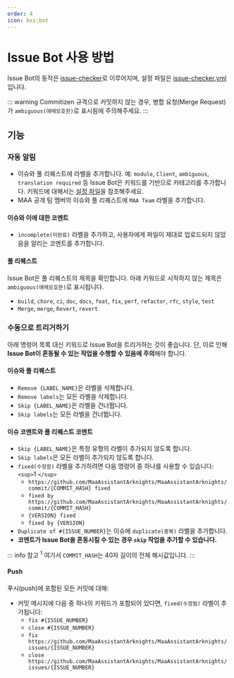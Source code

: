 ```yaml
---
order: 4
icon: bxs:bot
---
```


# Issue Bot 사용 방법

Issue Bot의 동작은 [issue-checker](https://github.com/zzyyyl/issue-checker)로 이루어지며, 설정 파일은 [issue-checker.yml](https://github.com/MaaAssistantArknights/MaaAssistantArknights/blob/master/.github/issue-checker.yml) 입니다.

::: warning
Commitizen 규격으로 커밋하지 않는 경우, 병합 요청(Merge Request)가 `ambiguous(애매모호한)`로 표시됨에 주의해주세요.
:::

## 기능

### 자동 알림

- 이슈와 풀 리퀘스트에 라벨을 추가합니다. 예: `module`, `Client`, `ambiguous`, `translation required` 등
  Issue Bot은 키워드를 기반으로 카테고리를 추가합니다.
  키워드에 대해서는 [설정 파일](https://github.com/MaaAssistantArknights/MaaAssistantArknights/blob/master/.github/issue-checker.yml)을 참조해주세요.
- MAA 공개 팀 멤버의 이슈와 풀 리퀘스트에 `MAA Team` 라벨을 추가합니다.

#### 이슈와 이에 대한 코멘트

- `incomplete(미완료)` 라벨을 추가하고, 사용자에게 파일이 제대로 업로드되지 않았음을 알리는 코멘트를 추가합니다.

#### 풀 리퀘스트

Issue Bot은 풀 리퀘스트의 제목을 확인합니다. 아래 키워드로 시작하지 않는 제목은 `ambiguous(애매모호한)`로 표시됩니다.

- `build`, `chore`, `ci`, `doc`, `docs`, `feat`, `fix`, `perf`, `refactor`, `rfc`, `style`, `test`
- `Merge`, `merge`, `Revert`, `revert`

### 수동으로 트리거하기

아래 명령어 목록 대신 키워드로 Issue Bot을 트리거하는 것이 좋습니다. 단, 이로 인해 **Issue Bot이 혼동될 수 있는 작업을 수행할 수 있음에 주의**해야 합니다.

#### 이슈와 풀 리퀘스트

- `Remove {LABEL_NAME}`은 라벨을 삭제합니다.
- `Remove labels`는 모든 라벨을 삭제합니다.
- `Skip {LABEL_NAME}`은 라벨을 건너뜁니다.
- `Skip labels`는 모든 라벨을 건너뜁니다.

#### 이슈 코멘트와 풀 리퀘스트 코멘트

- `Skip {LABEL_NAME}`은 특정 유형의 라벨이 추가되지 않도록 합니다.
- `Skip labels`은 모든 라벨이 추가되지 않도록 합니다.
- `fixed(수정함)` 라벨을 추가하려면 다음 명령어 중 하나를 사용할 수 있습니다:`<sup>`1 `</sup>`
  - `https://github.com/MaaAssistantArknights/MaaAssistantArknights/commit/{COMMIT_HASH} fixed`
  - `fixed by https://github.com/MaaAssistantArknights/MaaAssistantArknights/commit/{COMMIT_HASH}`
  - `{VERSION} fixed`
  - `fixed by {VERSION}`
- `Duplicate of #{ISSUE_NUMBER}`는 이슈에 `duplicate(중복)` 라벨을 추가합니다.
- **코멘트가 Issue Bot을 혼동시킬 수 있는 경우 `skip` 작업을 추가할 수 있습니다.**

::: info 참고
<sup>1</sup> 여기서 `COMMIT_HASH`는 40자 길이의 전체 해시값입니다.
:::

#### Push

푸시(push)에 포함된 모든 커밋에 대해:

- 커밋 메시지에 다음 중 하나의 키워드가 포함되어 있다면, `fixed(수정됨)` 라벨이 추가됩니다:
  - `fix #{ISSUE_NUMBER}`
  - `close #{ISSUE_NUMBER}`
  - `fix https://github.com/MaaAssistantArknights/MaaAssistantArknights/issues/{ISSUE_NUMBER}`
  - `close https://github.com/MaaAssistantArknights/MaaAssistantArknights/issues/{ISSUE_NUMBER}`
